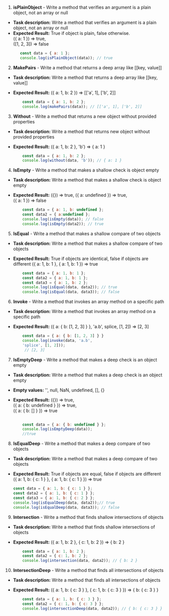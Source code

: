 
1.  **isPlainObject** - Write a method that verifies an argument is a plain object, not an array or null


 * **Task description:** Write a method that verifies an argument is a plain object, not an array or null  
 * **Expected Result:** True if object is plain, false otherwise.   
     ({ a: 1 }) => true,   
     ([1, 2, 3]) => false
     ```js
        const data = { a: 1 };
        console.log(isPlainObject(data)); // true
     ```


2.  **MakePairs** - Write a method that returns a deep array like [[key, value]]


  * **Task description:** Write a method that returns a deep array like [[key, value]]   
  * **Expected Result:** ({ a: 1, b: 2 }) => [['a', 1], ['b', 2]]   

    ```js
        const data = { a: 1, b: 2 };
        console.log(makePairs(data)); // [['a', 1], ['b', 2]] 
     ```

3.  **Without** - Write a method that returns a new object without provided properties
 
  * **Task description:** Write a method that returns new object without provided properties   
  * **Expected Result:** ({ a: 1, b: 2 }, 'b') => { a: 1 }   

    ```js
        const data = { a: 1, b: 2 };
        console.log(without(data, 'b')); // { a: 1 }
     ```

4.  **IsEmpty** - Write a method that makes a shallow check is object empty

 
  * **Task description:** Write a method that makes a shallow check is object empty   
  * **Expected Result:** ({}) => true, ({ a: undefined }) => true,   
      ({ a: 1 }) => false   

    ```js
        const data = { a: 1, b: undefined };
        const data2 = { a:undefined };
        console.log(isEmpty(data)); // false
        console.log(isEmpty(data2)); // true 
     ```


5.  **IsEqual** - Write a method that makes a shallow compare of two objects

  * **Task description:** Write a method that makes a shallow compare of two objects   
  * **Expected Result:** True if objects are identical, false if objects are different ({ a: 1, b: 1 }, { a: 1, b: 1 }) => true   

    ```js
        const data = { a: 1, b: 1 };  
        const data2 = { a: 1, b: 1 };  
        const data3 = { a: 1, b: 2 };
        console.log(isEqual(data, data2)); // true  
        console.log(isEqual(data, data3)); // false
     ```


6.  **Invoke** - Write a method that invokes an array method on a specific path

  * **Task description:** Write a method that invokes an array method on a specific path   
  * **Expected Result:** ({ a: { b: [1, 2, 3] } }, 'a.b', splice, [1, 2]) => [2, 3]   
  

    ```js
        const data = { a: { b: [1, 2, 3] } }
        console.log(invoke(data, 'a.b', 
        'splice', [1, 2]));
         // [2, 3]
     ```

7.  **IsEmptyDeep** - Write a method that makes a deep check is an object empty
 
  * **Task description:** Write a method that makes a deep check is an object empty   
  * **Empty values:** '', null, NaN, undefined, [], {}   
  * **Expected Result:** ({}) => true,   
      ({ a: { b: undefined } }) => true,   
      ({ a: { b: [] } }) => true   

    ```js
          
        const data = { a: { b: undefined } };
        console.log(isEmptyDeep(data));
        //true
     ```


8.  **IsEqualDeep** - Write a method that makes a deep compare of two objects
  
  * **Task description:** Write a method that makes a deep compare of two objects   
  * **Expected Result:** True if objects are equal, false if objects are different ({ a: 1, b: { c: 1 } }, { a: 1, b: { c: 1 } }) => true   

    ```js
    const data = { a: 1, b: { c: 1 } };  
    const data2 = { a: 1, b: { c: 1 } };  
    const data3 = { a: 1, b: { c: 2 } };
    console.log(isEqualDeep(data, data2));// true  
    console.log(isEqualDeep(data, data3)); // false   
     ```
9.  **Intersection** - Write a method that finds shallow intersections of objects
   
  * **Task description:** Write a method that finds shallow intersections of objects   
  * **Expected Result:** ({ a: 1, b: 2 }, { c: 1, b: 2 }) => { b: 2 }   
 
    ```js
        const data = { a: 1, b: 2 };  
        const data2 = { c: 1, b: 2 };
        console.log(intersection(data, data2)); // { b: 2 }
     ```


10.  **IntersectionDeep** - Write a method that finds all intersections of objects
   
  * **Task description:** Write a method that finds all intersections of objects  
  * **Expected Result:** ({ a: 1, b: { c: 3 } }, { c: 1, b: { c: 3 } }) => { b: { c: 3 } }   

    ```js
        const data = { a: 1, b: { c: 3 } };  
        const data2 = { c: 1, b: { c: 3 } };
        console.log(intersectionDeep(data, data2)); // { b: { c: 3 } }
     ```